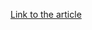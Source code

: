[Link to the article](https://blog.malwarebytes.com/malwarebytes-news/2021/11/this-steam-phish-baits-you-with-free-discord-nitro/)
